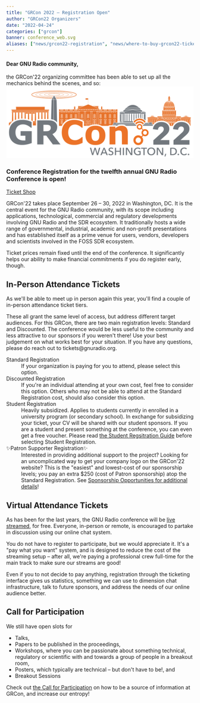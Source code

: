 ```yaml
---
title: "GRCon 2022 – Registration Open"
author: "GRCon22 Organizers"
date: "2022-04-24"
categories: ["grcon"]
banner: conference_web.svg
aliases: ["news/grcon22-registration", "news/where-to-buy-grcon22-tickets"]
---
```

<h4 class="row">Dear GNU Radio community,</h4>

<div class="row">
the GRCon'22 organizing committee has been able to set up all the mechanics behind the scenes, and so:
</div>

<div class="row">
<div class="col-sm-1"></div>
<div class="col-sm-9">
<div class="card">
<a href="https://tickets.gnuradio.org/grcon22/" class="stretched-link">
<img class="card-img-top" src="GRCon22_Logo_optimized.svg" />
</a>
<div class="card-header">
<h3>Conference Registration for the twelfth annual GNU Radio Conference is open!</h3>
</div>

<div class="card-body">
<a href="https://tickets.gnuradio.org/grcon22/" class="btn btn-primary">
Ticket Shop
</a>
</div>
</div>
</div>
</div>

<div class="row">
<p class="col-sm-12 text-justify"></p>
<p class="col-sm-12 text-justify">
GRCon'22 takes place September 26 – 30, 2022 in Washington, DC.
It is the central event for the GNU Radio community, with its scope including
applications, technological, commercial and regulatory developments 
involving GNU Radio and the SDR ecosystem. It traditionally hosts a wide range
of governmental, industrial, academic and non-profit presentations and has
established itself as a prime venue for users, vendors, developers and scientists 
involved in the FOSS SDR ecosystem.
</p>

<p class="col-sm-12 text-justify">
Ticket prices remain fixed until the end of the conference. It significantly helps our
ability to make financial commitments if you do register early, though.
</p>

<h2 class="col-sm-9">In-Person Attendance Tickets</h2>

<p class="col-sm-12 text-justify">
As we'll be able to meet up in person again this year, you'll find a couple of
in-person attendance ticket tiers.
</p>
<p class="col-sm-12 text-justify">
These all grant the same level of access,
but address different target audiences. For this GRCon, there are two main 
registration levels: Standard and Discounted. The conference would be less 
useful to the community and less attractive to our sponsors if you weren't there! 
Use your best judgement on what works best for your situation. 
If you have any questions, please do reach out to tickets@gnuradio.org.
</p>
</div>

<dl class="row">
<dt class="col-sm-3">
Standard Registration
</dt>
<dd class="col-sm-9">
If your organization is paying for you to attend, please select this option.
</dd>

<dt class="col-sm-3">
Discounted Registration
</dt>
<dd class="col-sm-9 text-justify">
If you're an individual attending at your own cost,
feel free to consider this option. Others who may not be able to attend at the
Standard Registration cost, should also consider this option.
</dd>
<dt class="col-sm-3">
Student Registration
</dt>
<dd class="col-sm-9 text-justify">
Heavily subsidized. Applies to students currently in enrolled in a university program (or secondary school). 
In exchange for subsidizing your ticket, your CV will be shared with our student sponsors. 
If you are a student and present something at the conference, you can even get a free voucher.
Please read <a href="https://events.gnuradio.org/event/18/page/58-student-registration">
the Student Regsitration Guide</a> before selecting Student Registration.
</dd>
<dt class="col-sm-3">
✨Patron Supporter Registration✨
</dt>
<dd class="col-sm-9 text-justify">
Interested in providing additional support
to the project? Looking for an uncomplicated way to get your company logo on the GRCon'22 website?
This is the "easiest" and lowest-cost of our sponsorship levels; you pay an
extra $250 (cost of Patron sponsorship) atop the Standard Registration. See <a href="https://events.gnuradio.org/event/18/page/49-sponsorship-opportunities">Sponsorship Opportunities for additional details</a>!
</dd>
</dl>

<div class="row">
<h2 class="col-sm-9">Virtual Attendance Tickets</h2>
</div>

<div class="row">
<p class="col-sm-12 text-justify">
As has been for the last years, the GNU Radio conference will be <a href="https://grcon.stream">live streamed</a>,
for free.  Everyone, in-person or remote, is encouraged to partake in discussion using our online chat system.
</p>
<p class="col-sm-12 text-justify">
You do not <emph>have</emph> to register to participate, but we would appreciate it.
It's a "pay what you want" system, and is designed to reduce the cost of the
streaming setup – after all, we're paying a professional crew full-time for the
main track to make sure our streams are good!
</p>
<p class="col-sm-12 text-justify">
Even if you to not decide to pay anything, registration through the ticketing
interface gives us <emph>statistics</emph>, something we can use to dimension chat infrastructure, talk to future sponsors, and address the needs of our online audience better.
</p>
</div>

<div class="row">
<h2 class="col-sm-9">Call for Participation</h2>
</div>

<div class="row">
<div class="col-sm-12 text-justify">
We still have open slots for
</div>
<div class="col-sm-12">
<ul>
<li> Talks, </li>
<li> Papers to be published in the proceedings,</li>
<li> Workshops, where you can be passionate about something technical,
  regulatory or scientific with and towards a group of people in a
  breakout room,</li>
<li> Posters, which typically are technical – but don't have to be!, and</li>
<li> Breakout Sessions</li>
</ul>
</div>
</div>

<div class="row">
<div class="col-sm-12 text-justify">
Check out <a href="https://events.gnuradio.org/event/18/abstracts/">the Call for Participation</a> on how to be a source of information at GRCon, and increase our entropy!
</div>
</div>
